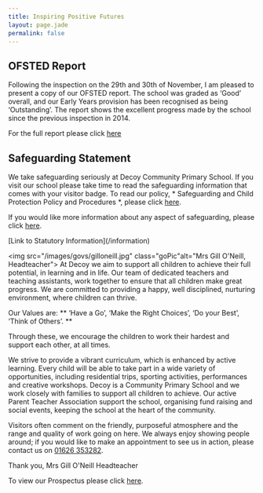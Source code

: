 ```yaml
---
title: Inspiring Positive Futures
layout: page.jade
permalink: false
---
```

## OFSTED Report

Following the inspection on the 29th and 30th of November, I am pleased to present a copy of our OFSTED report. The school was graded as ‘Good’ overall, and our Early Years provision has been recognised as being ‘Outstanding’. The report shows the excellent progress made by the school since the previous inspection in 2014.

For the full report please click [here][4]

## Safeguarding Statement
We take safeguarding seriously at Decoy Community Primary School. If you visit our school please take time to read the safeguarding information that comes with your visitor badge. To read our policy, * Safeguarding and Child Protection Policy and Procedures *, please click [here](https://drive.google.com/file/d/0B76W__U5CTntMVBuQTNMY2UzTnM/view?usp=sharing).

If you would like more information about any aspect of safeguarding, please click [here][2].

<div class="infoButtons">
[Link to Statutory Information](/information)
</div>

<img src="/images/govs/gilloneill.jpg" class="goPic"alt="Mrs Gill O'Neill, Headteacher">
At Decoy we aim to support all children to achieve their full potential, in learning and in life. Our team of dedicated teachers and teaching assistants, work together to ensure that all children make great progress.  We are committed to providing a happy, well disciplined, nurturing environment, where children can thrive. 

Our Values are:
** ‘Have a Go’, ‘Make the Right Choices’, ‘Do your Best’, ‘Think of Others’. **

Through these, we encourage the children to work their hardest and support each other, at all times.

We strive to provide a vibrant curriculum, which is enhanced by active learning. Every child will be able to take part in a wide variety of opportunities, including residential trips, sporting activities, performances and creative workshops.
Decoy is a Community Primary School and we work closely with families to support all children to achieve. Our active Parent Teacher Association support the school, organising fund raising and social events, keeping the school at the heart of the community.

Visitors often comment on the friendly, purposeful atmosphere and the range and quality of work going on here. We always enjoy showing people around; if you would like to make an appointment to see us in action, please contact us on <a href="tel:01626353282">01626 353282</a>.

Thank you, 
Mrs Gill O'Neill 
Headteacher

To view our Prospectus please click [here](https://drive.google.com/open?id=0B76W__U5CTntaFhPYlhjYnRiQ2s).

[1]: /information 
[2]: http://www.devonsafeguardingchildren.org/
[3]: https://mydonate.bt.com/fundraisers/decoyprimaryschool
[4]: https://drive.google.com/file/d/0B76W__U5CTntbmpxVXBLSG1sTnM/view?usp=sharing